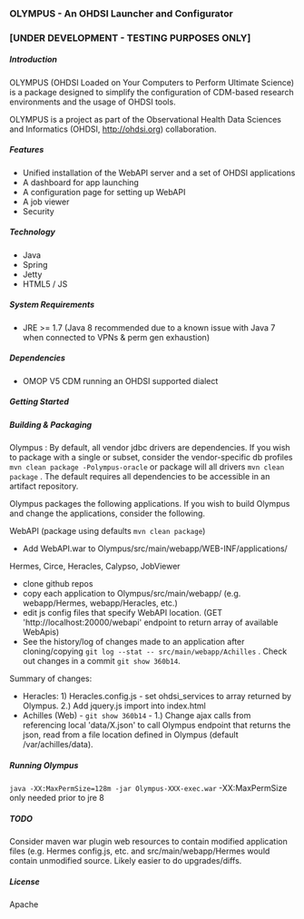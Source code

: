 ### OLYMPUS - An OHDSI Launcher and Configurator 
### [UNDER DEVELOPMENT - TESTING PURPOSES ONLY] 

##### Introduction

OLYMPUS (OHDSI Loaded on Your Computers to Perform Ultimate Science) is a package designed to simplify the configuration of CDM-based research environments and the usage of OHDSI tools.

OLYMPUS is a project as part of the Observational Health Data Sciences and Informatics (OHDSI, http://ohdsi.org) collaboration.

##### Features
* Unified installation of the WebAPI server and a set of OHDSI applications
* A dashboard for app launching
* A configuration page for setting up WebAPI
* A job viewer 
* Security

##### Technology
* Java
* Spring
* Jetty
* HTML5 / JS

##### System Requirements
* JRE >= 1.7 (Java 8 recommended due to a known issue with Java 7 when connected to VPNs & perm gen exhaustion)

##### Dependencies
* OMOP V5 CDM running an OHDSI supported dialect

##### Getting Started

##### Building & Packaging
Olympus : By default, all vendor jdbc drivers are dependencies.  If you wish to package with a single or subset, consider the vendor-specific db profiles `mvn clean package -Polympus-oracle` or package will all drivers `mvn clean package` . The default requires all dependencies to be accessible in an artifact repository.

Olympus packages the following applications.  If you wish to build Olympus and change the applications, consider the following.

WebAPI (package using defaults `mvn clean package`)
- Add WebAPI.war to Olympus/src/main/webapp/WEB-INF/applications/

Hermes, Circe, Heracles, Calypso, JobViewer
- clone github repos
- copy each application to Olympus/src/main/webapp/ (e.g. webapp/Hermes, webapp/Heracles, etc.)
- edit js config files that specify WebAPI location. (GET 'http://localhost:20000/webapi' endpoint to return array of available WebApis)
- See the history/log of changes made to an application after cloning/copying `git log --stat -- src/main/webapp/Achilles` .  Check out changes in a commit `git show 360b14`.

Summary of changes:
* Heracles: 1) Heracles.config.js - set ohdsi_services to array returned by Olympus. 2.) Add jquery.js import into index.html
* Achilles (Web) - `git show 360b14` - 1.) Change ajax calls from referencing local 'data/X.json' to call Olympus endpoint that returns the json, read from a file location defined in Olympus (default /var/achilles/data).

##### Running Olympus
`java -XX:MaxPermSize=128m -jar Olympus-XXX-exec.war`
-XX:MaxPermSize only needed prior to jre 8

##### TODO
Consider maven war plugin web resources to contain modified application files (e.g. Hermes config.js, etc. and src/main/webapp/Hermes would contain unmodified source.  Likely easier to do upgrades/diffs.
	
##### License
Apache
